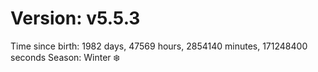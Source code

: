 # Version: v5.5.3
Time since birth: 1982 days, 47569 hours, 2854140 minutes, 171248400 seconds
Season: Winter ❄️
